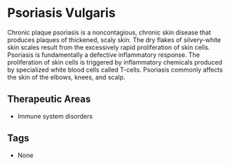 # Psoriasis Vulgaris

Chronic p​laque psoriasis is a ​​​​noncontagious, chronic skin disease that produces plaques of thickened, scaly skin. The dry flakes of silvery-white skin scales result from the excessively rapid proliferation of skin cells. Psoriasis is fundamentally a defective inflammatory response. The proliferation of skin cells is triggered by inflammatory chemicals produced by specialized white blood cells called T-cells. Psoriasis commonly affects the skin of the elbows, knees, and scalp.

## Therapeutic Areas

* Immune system disorders

## Tags

* None
